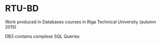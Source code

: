 # RTU-BD

Work produced in Databases courses in Riga Technical University (automn 2015)

DB3 contains complexe SQL Queries
